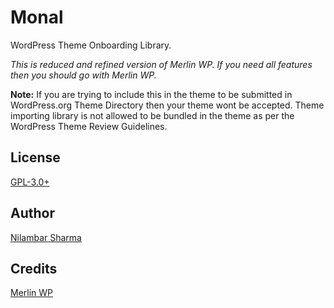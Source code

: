 # Monal

WordPress Theme Onboarding Library.

*This is reduced and refined version of Merlin WP. If you need all features then you should go with Merlin WP.*

**Note:** If you are trying to include this in the theme to be submitted in WordPress.org Theme Directory then your theme wont be accepted. Theme importing library is not allowed to be bundled in the theme as per the WordPress Theme Review Guidelines.

## License

[GPL-3.0+](https://www.gnu.org/licenses/gpl-3.0.en.html)

## Author

[Nilambar Sharma](https://www.nilambar.net)

## Credits

[Merlin WP](https://github.com/richtabor/MerlinWP)
